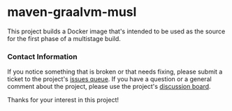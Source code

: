 # maven-graalvm-musl

This project builds a Docker image that's intended to be used as the source for the first phase of a multistage build.

### Contact Information

If you notice something that is broken or that needs fixing, please submit a ticket to the project's [issues queue](https://github.com/ksclarke/maven-graalvm-musl/issues). If you have a question or a general comment about the project, please use the project's [discussion board](https://github.com/ksclarke/maven-graalvm-musl/discussions).

Thanks for your interest in this project!
